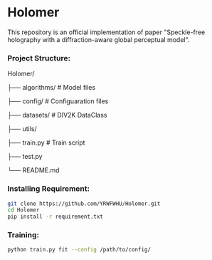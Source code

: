 # Holomer
This repository is an official implementation of paper "Speckle-free holography with a diffraction-aware global perceptual model".

### Project Structure:
Holomer/

├── algorithms/ # Model files

├── config/ # Configuaration files

├── datasets/ # DIV2K DataClass

├── utils/

├── train.py # Train script

├── test.py 

└── README.md

### Installing Requirement:
``` bash
git clone https://github.com/YRWFWHU/Holomer.git
cd Holomer
pip install -r requirement.txt
```

### Training:
``` bash
python train.py fit --config /path/to/config/
```


